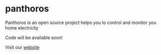 # panthoros
Panthoros is an open source project helps you to control and monitor you home electricity

Code will be available soon!

Visit our <a target="_blank" href="http://www.panthoros.org/">website</a>
